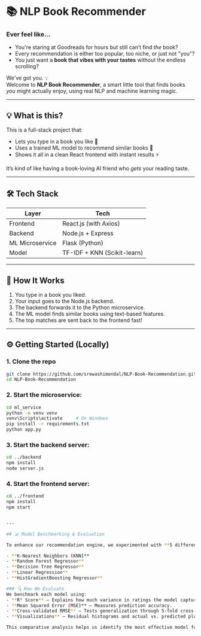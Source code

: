 # 📚 NLP Book Recommender

### Ever feel like...

- You're staring at Goodreads for hours but still can’t find *the* book?
- Every recommendation is either too popular, too niche, or just not "you"?
- You just want a **book that vibes with your tastes** without the endless scrolling?

We've got you. 💡  
Welcome to **NLP Book Recommender**, a smart little tool that finds books *you* might actually enjoy, using real NLP and machine learning magic.

---

## 💡 What is this?

This is a full-stack project that:
- Lets you type in a book you like 📝
- Uses a trained ML model to recommend similar books 🤖
- Shows it all in a clean React frontend with instant results ⚡

It’s kind of like having a book-loving AI friend who *gets* your reading taste.

---

## 🛠️ Tech Stack

| Layer        | Tech                      |
|--------------|---------------------------|
| Frontend     | React.js (with Axios)     |
| Backend      | Node.js + Express         |
| ML Microservice | Flask (Python)        |
| Model        | TF-IDF + KNN (Scikit-learn) |

---

## 🔧 How It Works

1. You type in a book you liked.
2. Your input goes to the Node.js backend.
3. The backend forwards it to the Python microservice.
4. The ML model finds similar books using text-based features.
5. The top matches are sent back to the frontend fast!

---


## ⚙️ Getting Started (Locally)

### 1. **Clone the repo**

```bash
git clone https://github.com/srewashimondal/NLP-Book-Recommendation.git
cd NLP-Book-Recommendation

```
### 2. **Start the microservice:**
```bash
cd ml_service
python -m venv venv
venv\Scripts\activate     # On Windows
pip install -r requirements.txt
python app.py
```

### 3. **Start the backend server:**
```bash
cd ../backend
npm install
node server.js
```
### 4. **Start the frontend server:**
```bash
cd ../frontend
npm install
npm start


---

## 📊 Model Benchmarking & Evaluation

To enhance our recommendation engine, we experimented with **5 different machine learning models**:

- **K-Nearest Neighbors (KNN)**  
- **Random Forest Regressor**  
- **Decision Tree Regressor**  
- **Linear Regression**  
- **HistGradientBoosting Regressor**

### 🔍 How We Evaluate
We benchmark each model using:
- **R² Score** – Explains how much variance in ratings the model captures.  
- **Mean Squared Error (MSE)** – Measures prediction accuracy.  
- **Cross-validated RMSE** – Tests generalization through 5-fold cross-validation.  
- **Visualizations** – Residual histograms and actual vs. predicted plots provide insight into model performance.

This comparative analysis helps us identify the most effective model for generating personalized book recommendations.
